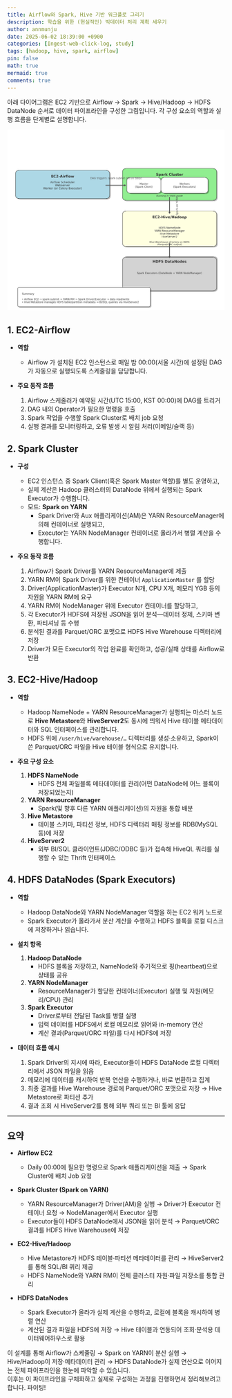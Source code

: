 ```yaml
---
title: Airflow와 Spark, Hive 기반 워크플로 그리기
description: 학습을 위한 (현실적인) 빅데이터 처리 계획 세우기
author: annmunju
date: 2025-06-02 18:39:00 +0900
categories: [Ingest-web-click-log, study]
tags: [hadoop, hive, spark, airflow]
pin: false
math: true
mermaid: true
comments: true
---
```


아래 다이어그램은 EC2 기반으로 Airflow → Spark → Hive/Hadoop → HDFS DataNode 순서로 데이터 파이프라인을 구성한 그림입니다. 각 구성 요소의 역할과 실행 흐름을 단계별로 설명합니다.

![파이프라인 다이어그램](sources/project1_Ingest-web-click-log/2025-06-02-빅데이터-워크플로.png)

## 1. EC2-Airflow

- **역할**  
  - Airflow 가 설치된 EC2 인스턴스로 매일 밤 00:00(서울 시간)에 설정된 DAG가 자동으로 실행되도록 스케줄링을 담당합니다.
  
- **주요 동작 흐름** 
  1. Airflow 스케줄러가 예약된 시간(UTC 15:00, KST 00:00)에 DAG를 트리거  
  2. DAG 내의 Operator가 필요한 명령을 호출  
  3. Spark 작업을 수행할 Spark Cluster로 배치 job 요청  
  4. 실행 결과를 모니터링하고, 오류 발생 시 알림 처리(이메일/슬랙 등)

## 2. Spark Cluster

- **구성**  
  - EC2 인스턴스 중 Spark Client(혹은 Spark Master 역할)를 별도 운영하고,  
  - 실제 계산은 Hadoop 클러스터의 DataNode 위에서 실행되는 Spark Executor가 수행합니다.
  - 모드: **Spark on YARN**  
    - Spark Driver와 Aux 애플리케이션(AM)은 YARN ResourceManager에 의해 컨테이너로 실행되고,  
    - Executor는 YARN NodeManager 컨테이너로 올라가서 병렬 계산을 수행합니다.

- **주요 동작 흐름**  
  1. Airflow가 Spark Driver를 YARN ResourceManager에 제출  
  2. YARN RM이 Spark Driver를 위한 컨테이너 `ApplicationMaster` 를 할당  
  3. Driver(ApplicationMaster)가 Executor N개, CPU X개, 메모리 YGB 등의 자원을 YARN RM에 요구  
  4. YARN RM이 NodeManager 위에 Executor 컨테이너를 할당하고,  
  5. 각 Executor가 HDFS에 저장된 JSON을 읽어 분석—데이터 정제, 스키마 변환, 파티셔닝 등 수행  
  6. 분석된 결과를 Parquet/ORC 포맷으로 HDFS Hive Warehouse 디렉터리에 저장  
  7. Driver가 모든 Executor의 작업 완료를 확인하고, 성공/실패 상태를 Airflow로 반환  

## 3. EC2-Hive/Hadoop

- **역할**  
  - Hadoop NameNode + YARN ResourceManager가 실행되는 마스터 노드로 **Hive Metastore**와 **HiveServer2**도 동시에 띄워서 Hive 테이블 메타데이터와 SQL 인터페이스를 관리합니다.
  - HDFS 위에 `/user/hive/warehouse/…` 디렉터리를 생성·소유하고, Spark이 쓴 Parquet/ORC 파일을 Hive 테이블 형식으로 유지합니다.

- **주요 구성 요소**  
  1. **HDFS NameNode**  
     - HDFS 전체 파일블록 메타데이터를 관리(어떤 DataNode에 어느 블록이 저장되었는지)  
  2. **YARN ResourceManager**  
     - Spark(및 향후 다른 YARN 애플리케이션)의 자원을 통합 배분  
  3. **Hive Metastore**  
     - 테이블 스키마, 파티션 정보, HDFS 디렉터리 매핑 정보를 RDB(MySQL 등)에 저장  
  4. **HiveServer2**  
     - 외부 BI/SQL 클라이언트(JDBC/ODBC 등)가 접속해 HiveQL 쿼리를 실행할 수 있는 Thrift 인터페이스

## 4. HDFS DataNodes (Spark Executors)

- **역할**  
  - Hadoop DataNode와 YARN NodeManager 역할을 하는 EC2 워커 노드로
  - Spark Executor가 올라가서 분산 계산을 수행하고 HDFS 블록을 로컬 디스크에 저장하거나 읽습니다.

- **설치 항목**  
  1. **Hadoop DataNode**  
     - HDFS 블록을 저장하고, NameNode와 주기적으로 핑(heartbeat)으로 상태를 공유  
  2. **YARN NodeManager**  
     - ResourceManager가 할당한 컨테이너(Executor) 실행 및 자원(메모리/CPU) 관리  
  3. **Spark Executor**  
     - Driver로부터 전달된 Task를 병렬 실행  
     - 입력 데이터를 HDFS에서 로컬 메모리로 읽어와 in-memory 연산  
     - 계산 결과(Parquet/ORC 파일)를 다시 HDFS에 저장

- **데이터 흐름 예시**  
  1. Spark Driver의 지시에 따라, Executor들이 HDFS DataNode 로컬 디렉터리에서 JSON 파일을 읽음  
  2. 메모리에 데이터를 캐시하여 반복 연산을 수행하거나, 바로 변환하고 집계  
  3. 최종 결과를 Hive Warehouse 경로에 Parquet/ORC 포맷으로 저장 → Hive Metastore로 파티션 추가  
  4. 결과 조회 시 HiveServer2를 통해 외부 쿼리 또는 BI 툴에 응답

---

## 요약

- **Airflow EC2**  
  - Daily 00:00에 필요한 명령으로 Spark 애플리케이션을 제출 → Spark Cluster에 배치 Job 요청  

- **Spark Cluster (Spark on YARN)**  
  - YARN ResourceManager가 Driver(AM)을 실행 → Driver가 Executor 컨테이너 요청 → NodeManager에서 Executor 실행  
  - Executor들이 HDFS DataNode에서 JSON을 읽어 분석 → Parquet/ORC 결과를 HDFS Hive Warehouse에 저장  

- **EC2-Hive/Hadoop**  
  - Hive Metastore가 HDFS 테이블·파티션 메타데이터를 관리 → HiveServer2를 통해 SQL/BI 쿼리 제공  
  - HDFS NameNode와 YARN RM이 전체 클러스터 자원·파일 저장소를 통합 관리  

- **HDFS DataNodes**  
  - Spark Executor가 올라가 실제 계산을 수행하고, 로컬에 블록을 캐시하여 병렬 연산  
  - 계산된 결과 파일을 HDFS에 저장 → Hive 테이블과 연동되어 조회·분석용 데이터웨어하우스로 활용  

이 설계를 통해 Airflow가 스케줄링 → Spark on YARN이 분산 실행 → Hive/Hadoop이 저장·메타데이터 관리 → HDFS DataNode가 실제 연산으로 이어지는 전체 파이프라인을 한눈에 파악할 수 있습니다.  
이후는 이 파이프라인을 구체화하고 실제로 구성하는 과정을 진행하면서 정리해보려고 합니다. 파이팅!